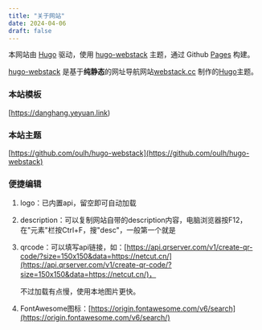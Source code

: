 ```yaml
---
title: "关于网站"
date: 2024-04-06
draft: false
---
```




本网站由 [Hugo](https://github.com/gohugoio/hugo) 驱动，使用 [hugo-webstack](https://github.com/oulh/hugo-webstack) 主题，通过 Github [Pages](https://pages.github.com/) 构建。

[hugo-webstack](https://github.com/oulh/hugo-webstack) 是基于**纯静态**的网址导航网站[webstack.cc](https://github.com/WebStackPage/WebStackPage.github.io) 制作的[Hugo](https://gohugo.io/)主题。

### 本站模板

[https://danghang.yeyuan.link)

### 本站主题

[https://github.com/oulh/hugo-webstack](https://github.com/oulh/hugo-webstack)

### 便捷编辑

1. logo：已内置api，留空即可自动加载

2. description：可以复制网站自带的description内容，电脑浏览器按F12，在"元素"栏按Ctrl+F，搜"desc"，一般第一个就是

3. qrcode：可以填写api链接，如：[https://api.qrserver.com/v1/create-qr-code/?size=150x150&data=https://netcut.cn/](https://api.qrserver.com/v1/create-qr-code/?size=150x150&data=https://netcut.cn/)，

    不过加载有点慢，使用本地图片更快。

4. FontAwesome图标：[https://origin.fontawesome.com/v6/search](https://origin.fontawesome.com/v6/search/)
